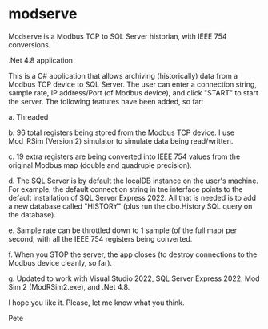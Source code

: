 # modserve

Modserve is a Modbus TCP to SQL Server historian, with IEEE 754 conversions.

.Net 4.8 application

This is a C# application that allows archiving (historically) data from a Modbus TCP device to SQL Server. The user can enter a connection string, sample rate, IP address/Port (of Modbus device), and click "START" to start the server. The following features have been added, so far:

a. Threaded

b. 96 total registers being stored from the Modbus TCP device. I use Mod_RSim (Version 2) simulator to simulate data being read/written.

c. 19 extra registers are being converted into IEEE 754 values from the original Modbus map (double and quadruple precision).

d. The SQL Server is by default the localDB instance on the user's machine. For example, the default connection string in tne interface points to the default installation of SQL Server Express 2022. All that is needed is to add a new database called "HISTORY" (plus run the dbo.History.SQL query on the database).

e. Sample rate can be throttled down to 1 sample (of the full map) per second, with all the IEEE 754 registers being converted.

f. When you STOP the server, the app closes (to destroy connections to the Modbus device cleanly, so far).

g. Updated to work with Visual Studio 2022, SQL Server Express 2022, Mod Sim 2 (ModRSim2.exe), and .Net 4.8.

I hope you like it. Please, let me know what you think.

Pete
